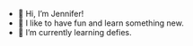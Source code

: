 - 👋 Hi, I’m Jennifer! 
- 👀 I like to have fun and learn something new.
- 🌱 I’m currently learning defies.


<!---
jennicamp/jennicamp is a ✨ special ✨ repository because its `README.md` (this file) appears on your GitHub profile.
You can click the Preview link to take a look at your changes.
--->
